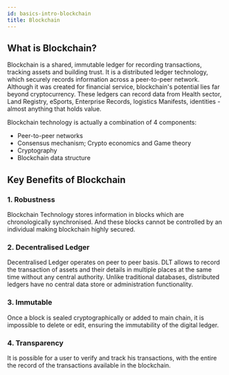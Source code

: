 ```yaml
---
id: basics-intro-blockchain
title: Blockchain
---
```

## What is Blockchain?

Blockchain is a shared, immutable ledger for recording transactions, tracking
assets and building trust. It is a distributed ledger technology, which
securely records information across a peer-to-peer network. Although it was
created for financial service, blockchain's potential lies far beyond
cryptocurrency. These ledgers can record data from Health sector, Land
Registry, eSports, Enterprise Records, logistics Manifests, identities - almost
anything that holds value.

Blockchain technology is actually a combination of 4 components:
- Peer-to-peer networks
- Consensus mechanism; Crypto economics and Game theory
- Cryptography
- Blockchain data structure

## Key Benefits of Blockchain

### 1. Robustness
Blockchain Technology stores information in blocks which are chronologically synchronised. And these blocks cannot be controlled by an individual making blockchain highly secured.

### 2. Decentralised Ledger
Decentralised Ledger operates on peer to peer basis. DLT allows to record the transaction of assets and their details in multiple places at the same time without any central authority. Unlike traditional databases, distributed ledgers have no central data store or administration functionality.

### 3. Immutable
Once a block is sealed cryptographically or added to main chain, it is impossible to delete or edit, ensuring the immutability of the digital ledger.

### 4. Transparency
It is possible for a user to verify and track his transactions, with the entire the record of the transactions available in the blockchain.
